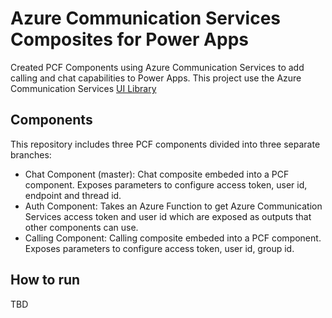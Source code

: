 # Azure Communication Services Composites for Power Apps

Created PCF Components using Azure Communication Services to add calling and chat capabilities to Power Apps.
This project use the Azure Communication Services [UI Library](aka.ms/acsstorybook)

## Components
This repository includes three PCF components divided into three separate branches:

- Chat Component (master): Chat composite embeded into a PCF component. Exposes parameters to configure access token, user id, endpoint and thread id.
- Auth Component: Takes an Azure Function to get Azure Communication Services access token and user id which are exposed as outputs that other components can use.
- Calling Component: Calling composite embeded into a PCF component. Exposes parameters to configure access token, user id, group id.

## How to run
TBD
